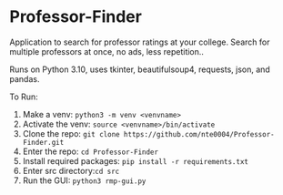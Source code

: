 # Professor-Finder
Application to search for professor ratings at your college. Search for multiple professors at once, no ads, less repetition..

Runs on Python 3.10, uses tkinter, beautifulsoup4, requests, json, and pandas.

To Run:
1. Make a venv: `python3 -m venv <venvname>`
2. Activate the venv: `source <venvname>/bin/activate`
2. Clone the repo: `git clone https://github.com/nte0004/Professor-Finder.git`
3. Enter the repo: `cd Professor-Finder`
4. Install required packages: `pip install -r requirements.txt`
5. Enter src directory:`cd src`
6. Run the GUI: `python3 rmp-gui.py`
